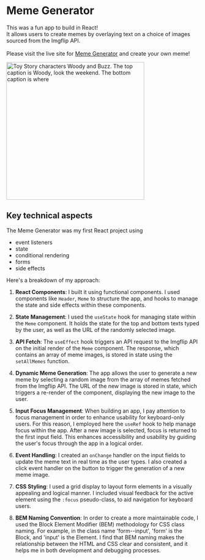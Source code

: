 # Meme Generator

This was a fun app to build in React! 
<br>It allows users to create memes by overlaying text on a choice of images sourced from the Imgflip API.
<br>
<br>Please visit the live site for [Meme Generator](https://corina-react-meme-generator.netlify.app/) and create your own meme!
<br>

<img width="360" alt="Toy Story characters Woody and Buzz. The top caption is Woody, look the weekend. The bottom caption is where" src="https://github.com/CorinaMurg/meme-generator/assets/115652409/1ed51500-7810-44ca-9d96-d66d1744245d">
<br>

## Key technical aspects 
The Meme Generator was my first React project using 
- event listeners
- state
- conditional rendering
- forms
- side effects

Here's a breakdown of my approach:

1. **React Components**: I built it using functional components. I used components like `Header`, `Meme` to structure the app, and hooks to manage the state and side effects within these components.

2. **State Management**: I used the `useState` hook for managing state within the `Meme` component. It holds the state for the top and bottom texts typed by the user, as well as the URL of the randomly selected image.

3. **API Fetch**: The `useEffect` hook triggers an API request to the Imgflip API on the initial render of the `Meme` component. The response, which contains an array of meme images, is stored in state using the `setAllMemes` function.

4. **Dynamic Meme Generation**: The app allows the user to generate a new meme by selecting a random image from the array of memes fetched from the Imgflip API. The URL of the new image is stored in state, which triggers a re-render of the component, displaying the new image to the user.

5. **Input Focus Management**: When building an app, I pay attention to focus management in order to enhance usability for keyboard-only users. For this reason, I employed here the `useRef` hook to help manage focus within the app. After a new image is selected, focus is returned to the first input field. This enhances accessibility and usability by guiding the user's focus through the app in a logical order.

6. **Event Handling**: I created an `onChange` handler on the input fields to update the meme text in real time as the user types. I also created a click event handler on the button to trigger the generation of a new meme image.

7. **CSS Styling**: I used a grid display to layout form elements in a visually appealing and logical manner. I included visual feedback for the active element using the `:focus` pseudo-class, to aid navigation for keyboard users. 

8. **BEM Naming Convention**: In order to create a more maintainable code, I used the Block Element Modifier (BEM) methodology for CSS class naming. For example, in the class name 'form--input', 'form' is the Block, and 'input' is the Element. I find that BEM naming makes the relationship between the HTML and CSS clear and consistent, and it helps me in both development and debugging processes. 





